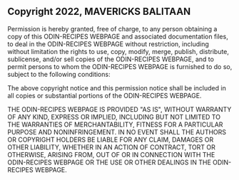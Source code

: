 ## Copyright 2022, MAVERICKS BALITAAN


Permission is hereby granted, free of charge, to any person obtaining a copy of this ODIN-RECIPES WEBPAGE and associated documentation files, to deal in the ODIN-RECIPES WEBPAGE without restriction, including without limitation the rights to use, copy, modify, merge, publish, distribute, sublicense, and/or sell copies of the ODIN-RECIPES WEBPAGE, and to permit persons to whom the ODIN-RECIPES WEBPAGE is furnished to do so, subject to the following conditions:

The above copyright notice and this permission notice shall be included in all copies or substantial portions of the ODIN-RECIPES WEBPAGE.

THE ODIN-RECIPES WEBPAGE IS PROVIDED "AS IS", WITHOUT WARRANTY OF ANY KIND, EXPRESS OR IMPLIED, INCLUDING BUT NOT LIMITED TO THE WARRANTIES OF MERCHANTABILITY, FITNESS FOR A PARTICULAR PURPOSE AND NONINFRINGEMENT. IN NO EVENT SHALL THE AUTHORS OR COPYRIGHT HOLDERS BE LIABLE FOR ANY CLAIM, DAMAGES OR OTHER LIABILITY, WHETHER IN AN ACTION OF CONTRACT, TORT OR OTHERWISE, ARISING FROM, OUT OF OR IN CONNECTION WITH THE ODIN-RECIPES WEBPAGE OR THE USE OR OTHER DEALINGS IN THE ODIN-RECIPES WEBPAGE.